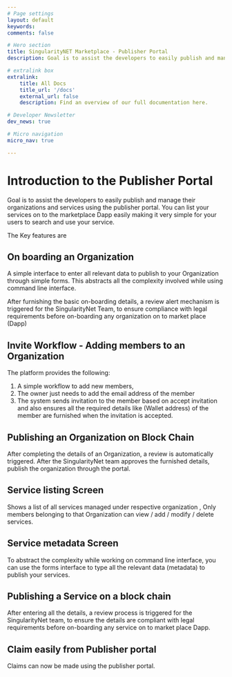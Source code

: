 ```yaml
---
# Page settings
layout: default
keywords:
comments: false

# Hero section
title: SingularityNET Marketplace - Publisher Portal
description: Goal is to assist the developers to easily publish and manage their organizations and services using the publisher portal.

# extralink box
extralink:
    title: All Docs
    title_url: '/docs'
    external_url: false
    description: Find an overview of our full documentation here.

# Developer Newsletter
dev_news: true

# Micro navigation
micro_nav: true

---
```


# Introduction to the Publisher Portal 

Goal is to assist the developers to easily publish and manage their organizations
and services using the publisher portal.
You can list your services on to the marketplace Dapp easily making it very simple for your users to search and use your service.

The Key features are

## On boarding an Organization 
A simple interface to enter all relevant data to publish to your Organization through simple forms. This abstracts all the complexity involved while using command line interface. 

After furnishing the basic on-boarding details, a review alert mechanism is triggered for the SingularityNet Team, to ensure compliance with legal requirements before on-boarding any organization on to market place (Dapp)


## Invite Workflow - Adding members to an Organization 
The platform provides the following:
1. A simple workflow to add new members, 
2. The owner just needs to add the email address of the member
3. The system sends invitation to the member based on accept invitation 
 and also ensures all the required details like (Wallet address) of the member are furnished when the invitation is accepted.


## Publishing an Organization on Block Chain 
After completing the details of an Organization, a review is automatically triggered. After the SingularityNet team approves the furnished details, publish the organization through the portal.


## Service listing Screen
Shows a list of all services managed under respective organization , 
Only members belonging to that Organization can view / add / modify / delete services.


## Service metadata Screen 
To abstract the complexity while working on command line interface, you can use the forms interface to type all the relevant data (metadata) to publish your services.


## Publishing a Service on a block chain 
After entering all the details, a review process is triggered for the SingularityNet team, to ensure the details are compliant with legal requirements before
on-boarding any service on to market place Dapp.


## Claim easily from Publisher portal
Claims can now be made using the publisher portal.
